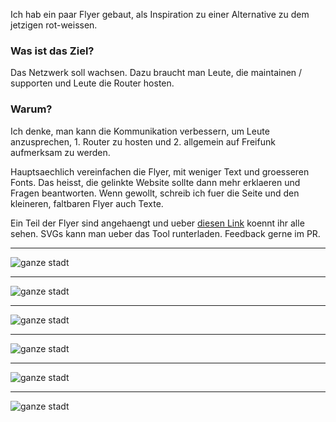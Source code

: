 Ich hab ein paar Flyer gebaut, als Inspiration zu einer Alternative zu dem jetzigen rot-weissen.

### Was ist das Ziel?
Das Netzwerk soll wachsen. Dazu braucht man Leute, die maintainen / supporten und Leute die Router hosten.

### Warum?
Ich denke, man kann die Kommunikation verbessern, um Leute anzusprechen, 1. Router zu hosten und 2. allgemein auf Freifunk aufmerksam zu werden.

Hauptsaechlich vereinfachen die Flyer, mit weniger Text und groesseren Fonts. Das heisst, die gelinkte Website sollte dann mehr erklaeren und Fragen beantworten. Wenn gewollt, schreib ich fuer die Seite und den kleineren, faltbaren Flyer auch Texte.

Ein Teil der Flyer sind angehaengt und ueber [diesen Link](https://www.figma.com/file/YayXwTe8oQSuXpx2rdoaDIII/Freifunk?node-id=0%3A1) koennt ihr alle sehen. SVGs kann man ueber das Tool runterladen. Feedback gerne im PR.

---

![ganze stadt](Flyerdesigns/GanzeStadt.jpg)

---

![ganze stadt](Flyerdesigns/FuerAlle.jpg)

---

![ganze stadt](Flyerdesigns/FreiesWlan.jpg)

---

![ganze stadt](Flyerdesigns/Freiheit.jpg)

---

![ganze stadt](Flyerdesigns/ShareWifi.jpg)

---

![ganze stadt](Flyerdesigns/Volksnetz.jpg)
